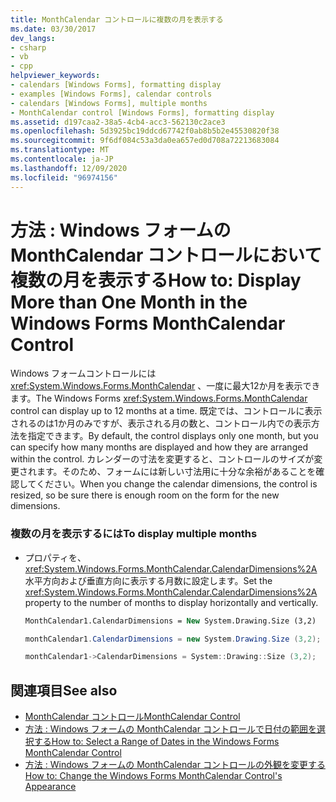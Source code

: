 ```yaml
---
title: MonthCalendar コントロールに複数の月を表示する
ms.date: 03/30/2017
dev_langs:
- csharp
- vb
- cpp
helpviewer_keywords:
- calendars [Windows Forms], formatting display
- examples [Windows Forms], calendar controls
- calendars [Windows Forms], multiple months
- MonthCalendar control [Windows Forms], formatting display
ms.assetid: d197caa2-38a5-4cb4-acc3-562130c2ace3
ms.openlocfilehash: 5d3925bc19ddcd67742f0ab8b5b2e45530820f38
ms.sourcegitcommit: 9f6df084c53a3da0ea657ed0d708a72213683084
ms.translationtype: MT
ms.contentlocale: ja-JP
ms.lasthandoff: 12/09/2020
ms.locfileid: "96974156"
---
```

# <a name="how-to-display-more-than-one-month-in-the-windows-forms-monthcalendar-control"></a><span data-ttu-id="78eca-102">方法 : Windows フォームの MonthCalendar コントロールにおいて複数の月を表示する</span><span class="sxs-lookup"><span data-stu-id="78eca-102">How to: Display More than One Month in the Windows Forms MonthCalendar Control</span></span>
<span data-ttu-id="78eca-103">Windows フォームコントロールには <xref:System.Windows.Forms.MonthCalendar> 、一度に最大12か月を表示できます。</span><span class="sxs-lookup"><span data-stu-id="78eca-103">The Windows Forms <xref:System.Windows.Forms.MonthCalendar> control can display up to 12 months at a time.</span></span> <span data-ttu-id="78eca-104">既定では、コントロールに表示されるのは1か月のみですが、表示される月の数と、コントロール内での表示方法を指定できます。</span><span class="sxs-lookup"><span data-stu-id="78eca-104">By default, the control displays only one month, but you can specify how many months are displayed and how they are arranged within the control.</span></span> <span data-ttu-id="78eca-105">カレンダーの寸法を変更すると、コントロールのサイズが変更されます。そのため、フォームには新しい寸法用に十分な余裕があることを確認してください。</span><span class="sxs-lookup"><span data-stu-id="78eca-105">When you change the calendar dimensions, the control is resized, so be sure there is enough room on the form for the new dimensions.</span></span>  
  
### <a name="to-display-multiple-months"></a><span data-ttu-id="78eca-106">複数の月を表示するには</span><span class="sxs-lookup"><span data-stu-id="78eca-106">To display multiple months</span></span>  
  
- <span data-ttu-id="78eca-107">プロパティを、 <xref:System.Windows.Forms.MonthCalendar.CalendarDimensions%2A> 水平方向および垂直方向に表示する月数に設定します。</span><span class="sxs-lookup"><span data-stu-id="78eca-107">Set the <xref:System.Windows.Forms.MonthCalendar.CalendarDimensions%2A> property to the number of months to display horizontally and vertically.</span></span>  
  
    ```vb  
    MonthCalendar1.CalendarDimensions = New System.Drawing.Size (3,2)  
    ```  
  
    ```csharp  
    monthCalendar1.CalendarDimensions = new System.Drawing.Size (3,2);  
    ```  
  
    ```cpp  
    monthCalendar1->CalendarDimensions = System::Drawing::Size (3,2);  
    ```  
  
## <a name="see-also"></a><span data-ttu-id="78eca-108">関連項目</span><span class="sxs-lookup"><span data-stu-id="78eca-108">See also</span></span>

- [<span data-ttu-id="78eca-109">MonthCalendar コントロール</span><span class="sxs-lookup"><span data-stu-id="78eca-109">MonthCalendar Control</span></span>](monthcalendar-control-windows-forms.md)
- [<span data-ttu-id="78eca-110">方法 : Windows フォームの MonthCalendar コントロールで日付の範囲を選択する</span><span class="sxs-lookup"><span data-stu-id="78eca-110">How to: Select a Range of Dates in the Windows Forms MonthCalendar Control</span></span>](how-to-select-a-range-of-dates-in-the-windows-forms-monthcalendar-control.md)
- [<span data-ttu-id="78eca-111">方法 : Windows フォームの MonthCalendar コントロールの外観を変更する</span><span class="sxs-lookup"><span data-stu-id="78eca-111">How to: Change the Windows Forms MonthCalendar Control's Appearance</span></span>](how-to-change-monthcalendar-control-appearance.md)
